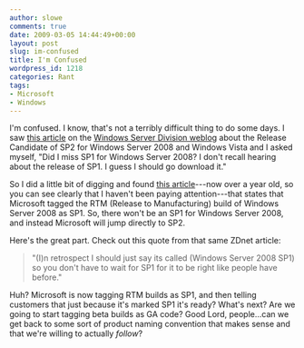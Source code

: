 ```yaml
---
author: slowe
comments: true
date: 2009-03-05 14:44:49+00:00
layout: post
slug: im-confused
title: I'm Confused
wordpress_id: 1218
categories: Rant
tags:
- Microsoft
- Windows
---
```


I'm confused. I know, that's not a terribly difficult thing to do some days. I saw [this article](http://blogs.technet.com/windowsserver/archive/2009/03/04/try-windows-vista-and-windows-server-2008-service-pack-2-today.aspx) on the [Windows Server Division weblog](http://blogs.technet.com/windowsserver/default.aspx) about the Release Candidate of SP2 for Windows Server 2008 and Windows Vista  and I asked myself, "Did I miss SP1 for Windows Server 2008? I don't recall hearing about the release of SP1. I guess I should go download it."

So I did a little bit of digging and found [this article](http://blogs.zdnet.com/microsoft/?p=1193)---now over a year old, so you can see clearly that I haven't been paying attention---that states that Microsoft tagged the RTM (Release to Manufacturing) build of Windows Server 2008 as SP1. So, there won't be an SP1 for Windows Server 2008, and instead Microsoft will jump directly to SP2.

Here's the great part. Check out this quote from that same ZDnet article:

>"(I)n retrospect I should just say its called (Windows Server 2008 SP1) so you don't have to wait for SP1 for it to be right like people have before."

Huh? Microsoft is now tagging RTM builds as SP1, and then telling customers that just because it's marked SP1 it's ready? What's next? Are we going to start tagging beta builds as GA code? Good Lord, people...can we get back to some sort of product naming convention that makes sense and that we're willing to actually _follow_?
